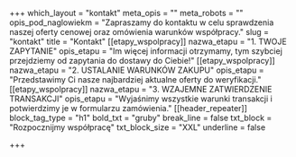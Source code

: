 +++
which_layout = "kontakt"
meta_opis = ""
meta_robots = ""
opis_pod_naglowiekm = "Zapraszamy do kontaktu w celu sprawdzenia naszej oferty cenowej oraz omówienia warunków współpracy."
slug = "kontakt"
title = "Kontakt"
[[etapy_wspolpracy]]
nazwa_etapu = "1. TWOJE ZAPYTANIE"
opis_etapu = "Im więcej informacji otrzymamy, tym szybciej przejdziemy od zapytania do dostawy do Ciebie!"
[[etapy_wspolpracy]]
nazwa_etapu = "2. USTALANIE WARUNKÓW ZAKUPU"
opis_etapu = "Przedstawimy Ci nasze najbardziej aktualne oferty do weryfikacji."
[[etapy_wspolpracy]]
nazwa_etapu = "3. WZAJEMNE ZATWIERDZENIE TRANSAKCJI"
opis_etapu = "Wyjaśnimy wszystkie warunki transakcji i potwierdzimy je w formularzu zamówienia."
[[header_repeater]]
block_tag_type = "h1"
bold_txt = "gruby"
break_line = false
txt_block = "Rozpocznijmy współpracę"
txt_block_size = "XXL"
underline = false

+++
